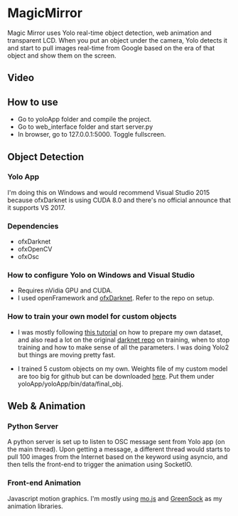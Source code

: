 # MagicMirror

Magic Mirror uses Yolo real-time object detection, web animation and transparent LCD. When you put an object under the camera, Yolo detects it and start to pull images real-time from Google based on the era of that object and show them on the screen.

## Video


## How to use
* Go to yoloApp folder and compile the project.
* Go to web_interface folder and start server.py
* In browser, go to 127.0.0.1:5000. Toggle fullscreen.

## Object Detection
### Yolo App
I'm doing this on Windows and would recommend Visual Studio 2015 because ofxDarknet is using CUDA 8.0 and there's no official announce that it supports VS 2017.

### Dependencies
* ofxDarknet
* ofxOpenCV
* ofxOsc

### How to configure Yolo on Windows and Visual Studio
* Requires nVidia GPU and CUDA.
* I used openFramework and [ofxDarknet](https://github.com/mrzl/ofxDarknet). Refer to the repo on setup.

### How to train your own model for custom objects
* I was mostly following [this tutorial](https://timebutt.github.io/static/how-to-train-yolov2-to-detect-custom-objects/) on how to prepare my own dataset, and also read a lot on the original [darknet repo](https://github.com/AlexeyAB/darknet) on training, when to stop training and how to make sense of all the parameters. I was doing Yolo2 but things are moving pretty fast.

* I trained 5 custom objects on my own. Weights file of my custom model are too big for github but can be downloaded [here](https://drive.google.com/open?id=0B_VZFKGn-JtrS0x3R2dVSXBROGM). Put them under yoloApp/yoloApp/bin/data/final_obj.


## Web & Animation

### Python Server
A python server is set up to listen to OSC message sent from Yolo app (on the main thread). Upon getting a message, a different thread would starts to pull 100 images from the Internet based on the keyword using asyncio, and then tells the front-end to trigger the animation using SocketIO.

### Front-end Animation
Javascript motion graphics. I'm mostly using [mo.js](http://mojs.io/) and [GreenSock](https://greensock.com/) as my animation libraries.


